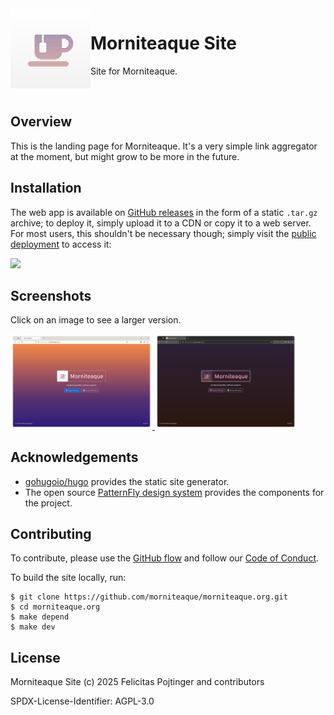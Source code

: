<picture width="128" height="128" align="left">
  <source media="(prefers-color-scheme: dark)" srcset="./docs/icon-dark.svg">
  <img alt="Project icon" src="./docs/icon-light.svg" width="128" height="128" align="left">
</picture>

# Morniteaque Site

Site for Morniteaque.

<br/>

## Overview

This is the landing page for Morniteaque. It's a very simple link aggregator at the moment, but might grow to be more in the future.

## Installation

The web app is available on [GitHub releases](https://github.com/morniteaque/morniteaque.org/releases) in the form of a static `.tar.gz` archive; to deploy it, simply upload it to a CDN or copy it to a web server. For most users, this shouldn't be necessary though; simply visit the [public deployment](https://morniteaque.org/) to access it:

[<img src="https://github.com/pojntfx/webnetesctl/raw/main/img/launch.png" width="240">](https://www.morniteaque.org/)

## Screenshots

Click on an image to see a larger version.

<a display="inline" href="./docs/screenshot-light.png?raw=true">
<img src="./docs/screenshot-light.png" width="45%" alt="Screenshot of the site in light mode" title="Screenshot of the site in light mode">
</a>

<a display="inline" href="./docs/screenshot-dark.png?raw=true">
<img src="./docs/screenshot-dark.png" width="45%" alt="Screenshot of the site in dark mode" title="Screenshot of the site in dark mode">
</a>

## Acknowledgements

- [gohugoio/hugo](https://github.com/gohugoio/hugo) provides the static site generator.
- The open source [PatternFly design system](https://www.patternfly.org/v4/) provides the components for the project.

## Contributing

To contribute, please use the [GitHub flow](https://guides.github.com/introduction/flow/) and follow our [Code of Conduct](./CODE_OF_CONDUCT.md).

To build the site locally, run:

```shell
$ git clone https://github.com/morniteaque/morniteaque.org.git
$ cd morniteaque.org
$ make depend
$ make dev
```

## License

Morniteaque Site (c) 2025 Felicitas Pojtinger and contributors

SPDX-License-Identifier: AGPL-3.0
